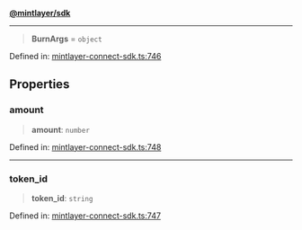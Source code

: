 [**@mintlayer/sdk**](../README.md)

***

> **BurnArgs** = `object`

Defined in: [mintlayer-connect-sdk.ts:746](https://github.com/mintlayer/mintlayer-connect-sdk/blob/18f92ef844c9ea3c1db66b69d7478d674343954b/packages/sdk/src/mintlayer-connect-sdk.ts#L746)

## Properties

### amount

> **amount**: `number`

Defined in: [mintlayer-connect-sdk.ts:748](https://github.com/mintlayer/mintlayer-connect-sdk/blob/18f92ef844c9ea3c1db66b69d7478d674343954b/packages/sdk/src/mintlayer-connect-sdk.ts#L748)

***

### token\_id

> **token\_id**: `string`

Defined in: [mintlayer-connect-sdk.ts:747](https://github.com/mintlayer/mintlayer-connect-sdk/blob/18f92ef844c9ea3c1db66b69d7478d674343954b/packages/sdk/src/mintlayer-connect-sdk.ts#L747)
